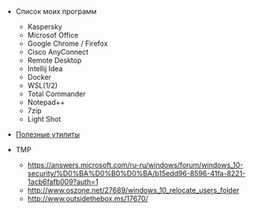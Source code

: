 * Список моих программ
  * Kaspersky
  * Microsof Office
  * Google Chrome / Firefox
  * Cisco AnyConnect
  * Remote Desktop
  * Intellij Idea
  * Docker
  * WSL(1/2)
  * Total Commander
  * Notepad++
  * 7zip
  * Light Shot
  
* [Полезные утилиты](./utils/index.md)
* TMP
  * https://answers.microsoft.com/ru-ru/windows/forum/windows_10-security/%D0%BA%D0%B0%D0%BA/b15edd96-8596-41fa-8221-1acb6fafb009?auth=1
  * http://www.oszone.net/27689/windows_10_relocate_users_folder
  * http://www.outsidethebox.ms/17670/
